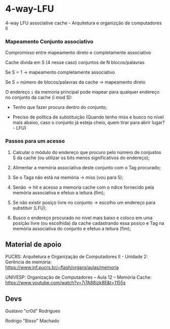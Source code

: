 # 4-way-LFU
4-way LFU associative cache - Arquitetura e organizção de computadores II

### Mapeamento Conjunto associativo
Compromisso entre mapeamento direto e completamente associativo

Cache  divida em S (4 nesse caso) conjuntos de N blocos/palavras

Se S = 1 -> mapeamento completamente associativo

Se S = número de blocos/palavras da cache -> mapeamento direto

O endereço ```i``` da memoria principal pode mapear para qualquer endereço no conjunto da cache (i mod S):
  
  - Tenho que fazer procura dentro do conjunto;
  
  - Preciso de política de substituição (Quando tenho miss e busco no nível mais abaixo, caso o conjunto já esteja cheio, quem tirar para abrir lugar? - LFU)
  
### Passos para um acesso
  1. Calcular o módulo do endereço que procuro pelo número de conjustos S da cache (ou utilizar os bits menos significativos do endereço);
  
  2. Alimentar a memória associativa deste conjunto com o Tag procurado;
  
  3. Se o Taga não está na memória -> miss (vou para 5);
  
  4. Senão -> hit e acesso a memoria cache com o ndice fornecido pela memória associativa e efetuo a leitura (fim);
  
  5. Se não existir posiço livre no conjunto -> escolho um endereço para substituir (LFU);
  
  6. Busco o endereço procurado no nível mais baixo e coloco em uma posição livre (ou escolhida) da cache cadastrando essa posiço e Tag na memória associativa do conjunto e efetuo a leitura (fim);
  
  

## Material de apoio
PUCRS: Arquitetura e Organização de Computadores II - Unidade 2: Gerência de memória: 
https://www.inf.pucrs.br/~flash/orgarq/aulas/memoria

UNIVESP: Organização de Computadores – Aula 12 – Memória Cache:
https://www.youtube.com/watch?v=7j7A88izk8E&t=1155s
## Devs

Gustavo "cr0d" Rodrigues

Rodrigo "Bisso" Machado

